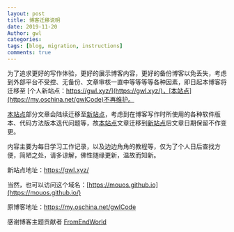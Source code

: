 ```yaml
---
layout: post
title: 博客迁移说明
date: 2019-11-20
Author: gwl
categories: 
tags: [blog, migration, instructions]
comments: true
---
```


为了追求更好的写作体验，更好的展示博客内容，更好的备份博客以免丢失，考虑到外部平台不受控、无备份、文章审核一直中等等等等各种因素，即日起本博客将迁移至 [个人新站点：https://gwl.xyz/](https://gwl.xyz/)，[本站点](https://my.oschina.net/gwlCode)不再维护。

[本站点](https://my.oschina.net/gwlCode)部分文章会陆续迁移至[新站点](http://gwl.xyz/)，考虑到在博客写作时所使用的各种软件版本、代码方法版本迭代问题等，故[本站点](https://my.oschina.net/gwlCode)文章迁移到[新站点](http://gwl.xyz/)后文章日期保留不作变更。

内容主要为每日学习工作记录，以及边边角角的教程等，仅为了个人日后查找方便，简陋之处，请多谅解，佛性随缘更新，温故而知新。

新站点地址：https://gwl.xyz/ 

当然，也可以访问这个域名：[https://mouos.github.io](https://mouos.github.io/)

原博客地址：https://my.oschina.net/gwlCode

感谢博客主题贡献者 [FromEndWorld](https://github.com/FromEndWorld/LOFFER)
